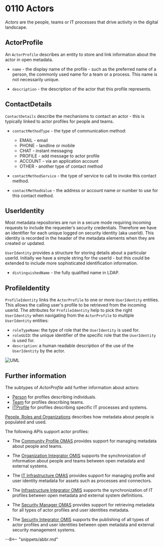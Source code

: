 <!-- SPDX-License-Identifier: CC-BY-4.0 -->
<!-- Copyright Contributors to the Egeria project. -->

# 0110 Actors

*Actors* are the people, teams or IT processes that drive activity in the digital landscape.  
 
## ActorProfile
 
An `ActorProfile` describes an entity to store and link information about the actor in open metadata.

- `name` - the display name of the profile - such as the preferred name of a person, the commonly used name for a team or a process.  This name is not necessarily unique.

- `description` - the description of the actor that this profile represents.
 
## ContactDetails
 
`ContactDetails` describe the mechanisms to contact an actor - this is typically linked to actor profiles for people and teams.

- `contactMethodType` - the type of communication method:

    * EMAIL - email
    * PHONE - landline or mobile
    * CHAT - instant messaging
    * PROFILE - add message to actor profile
    * ACCOUNT - via an application account
    * OTHER - another type of contact method
  
- `contactMethodService` - the type of service to call to invoke this contact method.

- `contactMethodValue` - the address or account name or number to use for this contact method.
 
## UserIdentity

Most metadata repositories are run in a secure mode requiring incoming requests to include the requester’s security credentials. Therefore we have an identifier for each unique logged on security identity (aka userId). This identity is recorded in the header of the metadata elements when they are created or updated. 

`UserIdentity` provides a structure for storing details about a particular userId. Initially we have a simple string for the userId - but this could be extended to include more sophisticated identification information.

- `distinguishedName` - the fully qualified name in LDAP.

## ProfileIdentity

`ProfileIdentity` links the `ActorProfile` to one or more `UserIdentity` entities.  This allows the calling user's profile to be retrieved from the incoming userId.  The attributes for `ProfileIdentity` help to pick the right `UserIdentity` when navigating from the `ActorProfile` to multiple `UserIdentity` entities:

- `roleTypeName`: the type of role that the `UserIdentity` is used for.
- `roleGUID`: the unique identifier of the specific role that the `UserIdentity` is used for.
- `description`: a human readable description of the use of the `UserIdentity` by the actor.

![UML](0110-Actors.svg "Collecting information about user identities and the people and systems behind them")


## Further information

The subtypes of *ActorProfile* add further information about actors:

- [Person](./types/1/0112-People) for profiles describing individuals.
- [Team](./types/1/0115-Teams) for profiles describing teams.
- [ITProfile](./types/1/0117-IT-Profiles) for profiles describing specific IT processes and systems.

[People, Roles and Organizations](./features/people-roles-organizations/overview) describes how metadata about people is populated and used.

The following APIs support actor profiles:

- The [Community Profile OMAS](./services/omas/community-profile/overview) provides support for managing metadata about people and teams.

- The [Organization Integrator OMIS](./services/omis/organization-integrator/overview) supports the synchronization of information about people and teams between open metadata and external systems.

- The [IT Infrastructure OMAS](./services/omas/it-infrastructure/overview) provides support for managing profile and user identity metadata for assets such as processes and connectors.

- The [Infrastructure Integrator OMIS](./services/omis/infrastructure-integrator/overview) supports the synchronization of IT profiles between open metadata and external system definitions.

- The [Security Manager OMAS](./services/omas/security-manager/overview) provides support for retrieving metadata for all types of actor profiles and user identities metadata.

- The [Security Integrator OMIS](./services/omis/security-integrator/overview) supports the publishing of all types of actor profiles and user identities between open metadata and external security management systems.

--8<-- "snippets/abbr.md"
